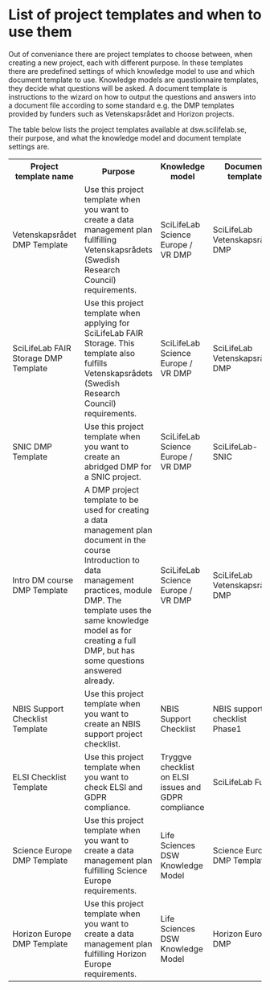 # List of project templates and when to use them
Out of conveniance there are project templates to choose between, when creating a new project, each with different purpose. In these templates there are predefined settings of which knowledge model to use and which document template to use. Knowledge models are questionnaire templates, they decide what questions will be asked. A document template is instructions to the wizard on how to output the questions and answers into a document file according to some standard e.g. the DMP templates provided by funders such as Vetenskapsrådet and Horizon projects. 


The table below lists the project templates available at dsw.scilifelab.se, their purpose, and what the knowledge model and document template settings are. 

<div class="container">
    <table class="table-style1">
        <tr class="table-style1">
            <th class="table-th">Project template name</th>
            <th class="table-th">Purpose</th>
            <th class="table-th">Knowledge model</th>
            <th class="table-th">Document template</th>
        </tr>
        <tr class="table-style1">
            <td class="table-tr1">Vetenskapsrådet DMP Template</td>
            <td class="table-tr1">Use this project template when you want to create a data management plan 
            fullfilling Vetenskapsrådets (Swedish Research Council) requirements. 
            </td>
            <td class="table-tr1">SciLifeLab Science Europe / VR DMP</td>                  
            <td class="table-tr1">SciLifeLab Vetenskapsrådet DMP</td>
        </tr>
        <tr class="table-style1">
            <td class="table-tr1">SciLifeLab FAIR Storage DMP Template</td>
            <td class="table-tr1">Use this project template when applying for SciLifeLab FAIR Storage. This template also fulfills Vetenskapsrådets (Swedish Research Council) requirements. 
            </td>
            <td class="table-tr1">SciLifeLab Science Europe / VR DMP</td>                  
            <td class="table-tr1">SciLifeLab Vetenskapsrådet DMP</td>
        </tr>
        <tr class="table-style1">
            <td class="table-tr1">SNIC DMP Template</td>
            <td class="table-tr1">Use this project template when you want to create an abridged DMP for a SNIC project. 
            </td>
            <td class="table-tr1">SciLifeLab Science Europe / VR DMP</td>                  
            <td class="table-tr1">SciLifeLab-SNIC</td>
        </tr>
        <tr class="table-style1">
            <td class="table-tr1">Intro DM course DMP Template</td>
            <td class="table-tr1">A DMP project template to be used for creating a data management plan 
                document in the course Introduction to data management practices, module DMP. The template 
                uses the same knowledge model as for creating a full DMP, but has some questions answered already.
            </td>
            <td class="table-tr1">SciLifeLab Science Europe / VR DMP</td>                  
            <td class="table-tr1">SciLifeLab Vetenskapsrådet DMP</td>
        </tr>
        <tr class="table-style1">
            <td class="table-tr1">NBIS Support Checklist Template</td>
            <td class="table-tr1">Use this project template when you want to create an NBIS support project checklist.
            </td>
            <td class="table-tr1">NBIS Support Checklist</td>                  
            <td class="table-tr1">NBIS support checklist Phase1</td>
        </tr>
        <tr class="table-style1">
            <td class="table-tr1">ELSI Checklist Template</td>                    
            <td class="table-tr1">Use this project template when you want to check ELSI and GDPR compliance.
            </td>
            <td class="table-tr1">Tryggve checklist on ELSI issues and GDPR compliance</td>
            <td class="table-tr1">SciLifeLab Full</td>
        </tr>
        <tr class="table-style1">
            <td class="table-tr1">Science Europe DMP Template</td>
            <td class="table-tr1">Use this project template when you want to create a data management plan fulfilling Science Europe requirements.
            </td>
            <td class="table-tr1">Life Sciences DSW Knowledge Model</td>
            <td class="table-tr1">Science Europe DMP Template</td>
        </tr>
        <tr class="table-style1">
            <td class="table-tr1">Horizon Europe DMP Template</td>
            <td class="table-tr1">Use this project template when you want to create a data management plan fulfilling Horizon Europe requirements.
            </td>
            <td class="table-tr1">Life Sciences DSW Knowledge Model</td>
            <td class="table-tr1">Horizon Europe DMP</td>
        </tr>
    </table>
<div>
